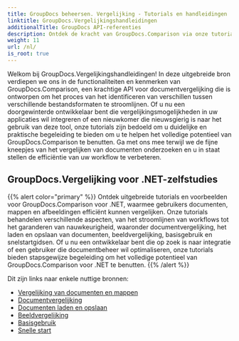```yaml
---
title: GroupDocs beheersen. Vergelijking - Tutorials en handleidingen
linktitle: GroupDocs.Vergelijkingshandleidingen
additionalTitle: GroupDocs API-referenties
description: Ontdek de kracht van GroupDocs.Comparison via onze tutorials! Leer hoe u deze API kunt integreren en gebruiken voor een efficiënte documentvergelijking.
weight: 11
url: /nl/
is_root: true
---
```


Welkom bij GroupDocs.Vergelijkingshandleidingen! In deze uitgebreide bron verdiepen we ons in de functionaliteiten en kenmerken van GroupDocs.Comparison, een krachtige API voor documentvergelijking die is ontworpen om het proces van het identificeren van verschillen tussen verschillende bestandsformaten te stroomlijnen. Of u nu een doorgewinterde ontwikkelaar bent die vergelijkingsmogelijkheden in uw applicaties wil integreren of een nieuwkomer die nieuwsgierig is naar het gebruik van deze tool, onze tutorials zijn bedoeld om u duidelijke en praktische begeleiding te bieden om u te helpen het volledige potentieel van GroupDocs.Comparison te benutten. Ga met ons mee terwijl we de fijne kneepjes van het vergelijken van documenten onderzoeken en u in staat stellen de efficiëntie van uw workflow te verbeteren.

## GroupDocs.Vergelijking voor .NET-zelfstudies
{{% alert color="primary" %}}
Ontdek uitgebreide tutorials en voorbeelden voor GroupDocs.Comparison voor .NET, waarmee gebruikers documenten, mappen en afbeeldingen efficiënt kunnen vergelijken. Onze tutorials behandelen verschillende aspecten, van het stroomlijnen van workflows tot het garanderen van nauwkeurigheid, waaronder documentvergelijking, het laden en opslaan van documenten, beeldvergelijking, basisgebruik en snelstartgidsen. Of u nu een ontwikkelaar bent die op zoek is naar integratie of een gebruiker die documentbeheer wil optimaliseren, onze tutorials bieden stapsgewijze begeleiding om het volledige potentieel van GroupDocs.Comparison voor .NET te benutten.
{{% /alert %}}

Dit zijn links naar enkele nuttige bronnen:
 
- [Vergelijking van documenten en mappen](./net/documents-and-folder-comparison/)
- [Documentvergelijking](./net/document-comparison/)
- [Documenten laden en opslaan](./net/loading-and-saving-documents/)
- [Beeldvergelijking](./net/image-comparison/)
- [Basisgebruik](./net/basic-usage/)
- [Snelle start](./net/quick-start/)

